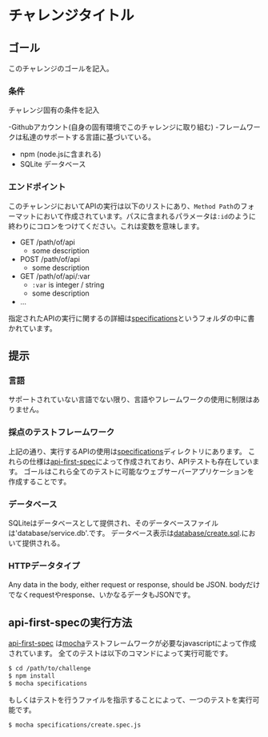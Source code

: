# チャレンジタイトル

## ゴール

このチャレンジのゴールを記入。

### 条件
チャレンジ固有の条件を記入

-Githubアカウント(自身の固有環境でこのチャレンジに取り組む)
-フレームワークは私達のサポートする言語に基づいている。
- npm (node.jsに含まれる)
- SQLite データベース
 
### エンドポイント

このチャレンジにおいてAPIの実行は以下のリストにあり、`Method Path`のフォーマットにおいて作成されています。パスに含まれるパラメータは`:id`のように終わりにコロンをつけてください。これは変数を意味します。

- GET /path/of/api
    - some description
- POST /path/of/api
    - some description
- GET /path/of/api/:var
    - `:var` is integer / string
    - some description
- ...

指定されたAPIの実行に関するの詳細は[specifications](specifications)というフォルダの中に書かれています。

## 提示

### 言語
サポートされていない言語でない限り、言語やフレームワークの使用に制限はありません。

### 採点のテストフレームワーク
上記の通り、実行するAPIの使用は[specifications](specifications)ディレクトリにあります。
これらの仕様は[api-first-spec]によって作成されており、APIテストも存在しています。
ゴールはこれら全てのテストに可能なウェブサーバーアプリケーションを作成することです。

### データベース
SQLiteはデータベースとして提供され、そのデータベースファイルは'database/service.db'.です。
データベース表示は[database/create.sql](database/create.sql).において提供される。
### HTTPデータタイプ
Any data in the body, either request or response, should be JSON.
bodyだけでなくrequestやresponse、いかなるデータもJSONです。

## api-first-specの実行方法
[api-first-spec] は[mocha]テストフレームワークが必要なjavascriptによって作成されています。
 全てのテストは以下のコマンドによって実行可能です。

 ```bash
 $ cd /path/to/challenge
 $ npm install
 $ mocha specifications
 ```   
 
 もしくはテストを行うファイルを指示することによって、一つのテストを実行可能です。
 ```bash
 $ mocha specifications/create.spec.js
 ```
 
 [api-first-spec]: https://github.com/shunjikonishi/api-first-spec
 [mocha]: http://mochajs.org
